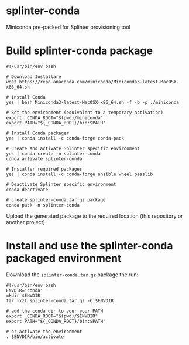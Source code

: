 # splinter-conda
Miniconda pre-packed for Splinter provisioning tool

# Build splinter-conda package

    #!/usr/bin/env bash
    
    # Download Installare
    wget https://repo.anaconda.com/miniconda/Miniconda3-latest-MacOSX-x86_64.sh

    # Install Conda
    yes | bash Miniconda3-latest-MacOSX-x86_64.sh -f -b -p ./miniconda

    # Set the environment (equivalent to a temporary activation)
    export _CONDA_ROOT="$(pwd)/miniconda"
    export PATH="${_CONDA_ROOT}/bin:$PATH"

    # Install Conda packager
    yes | conda install -c conda-forge conda-pack

    # Create and activate Splinter specific environment
    yes | conda create -n splinter-conda
    conda activate splinter-conda

    # Installer required packages
    yes | conda install -c conda-forge ansible wheel passlib

    # Deactivate Splinter specific environment
    conda deactivate

    # create splinter-conda.tar.gz package
    conda pack -n splinter-conda

Upload the generated package to the required location (this repository or another project)

# Install and use the splinter-conda packaged environment

Download the `splinter-conda.tar.gz` package the run:

    #!/usr/bin/env bash
    ENVDIR='conda'
    mkdir $ENVDIR
    tar -xzf splinter-conda.tar.gz -C $ENVDIR

    # add the conda dir to your your PATH
    export _CONDA_ROOT="$(pwd)/$ENVDIR"
    export PATH="${_CONDA_ROOT}/bin:$PATH"

    # or activate the environment
    . $ENVDIR/bin/activate

